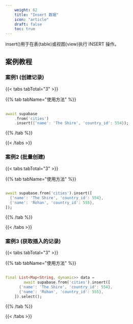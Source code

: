 ```yaml
---
    weight: 62
    title: "Insert 数据"
    icon: "article"
    draft: false
    toc: true
---
```


insert()用于在表(table)或视图(view)执行 INSERT 操作。

## 案例教程
### 案例1 (创建记录)

{{< tabs tabTotal="3" >}}

  
  
  
  
>

{{% tab tabName="使用方法" %}}



```dart
                                                                                                                                                            
await supabase
    .from('cities')
    .insert({'name': 'The Shire', 'country_id': 554});
```


{{% /tab %}}


{{< /tabs >}}


### 案例2 (批量创建)

{{< tabs tabTotal="3" >}}

  
  
  
  
>

{{% tab tabName="使用方法" %}}



```dart
                                                                              
await supabase.from('cities').insert([
  {'name': 'The Shire', 'country_id': 554},
  {'name': 'Rohan', 'country_id': 555},
]);
```


{{% /tab %}}

{{< /tabs >}}


### 案例3 (获取插入的记录)

{{< tabs tabTotal="3" >}}

  
  
  
  
>

{{% tab tabName="使用方法" %}}



```dart
                                                                              
final List<Map<String, dynamic>> data =
        await supabase.from('cities').insert([
      {'name': 'The Shire', 'country_id': 554},
      {'name': 'Rohan', 'country_id': 555},
    ]).select();
```


{{% /tab %}}

{{< /tabs >}}
